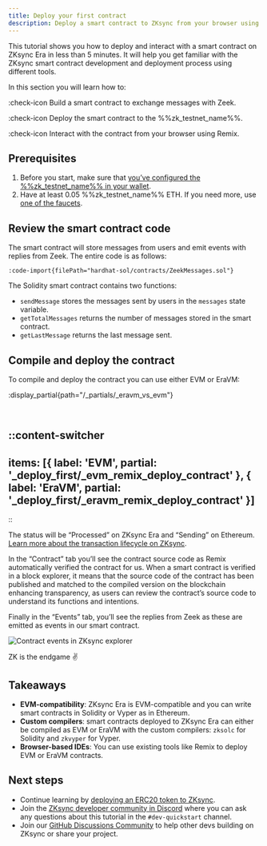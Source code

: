 ```yaml
---
title: Deploy your first contract
description: Deploy a smart contract to ZKsync from your browser using Remix in under 5 minutes
---
```


This tutorial shows you how to deploy and interact with a smart contract on ZKsync Era in less than 5 minutes.
It will help you get familiar with the ZKsync smart contract development and deployment process using different tools.

In this section you will learn how to:

:check-icon Build a smart contract to exchange messages with Zeek.

:check-icon Deploy the smart contract to the %%zk_testnet_name%%.

:check-icon Interact with the contract from your browser using Remix.

## Prerequisites

1. Before you start, make sure that
[you’ve configured the %%zk_testnet_name%% in your wallet](/zksync-era/environment).
2. Have at least 0.05 %%zk_testnet_name%% ETH. If you need more, use [one of the faucets](/zksync-era/ecosystem/network-faucets).

## Review the smart contract code

The smart contract will store messages from users and emit events with replies from Zeek.
The entire code is as follows:

```solidity
:code-import{filePath="hardhat-sol/contracts/ZeekMessages.sol"}
```

The Solidity smart contract contains two functions:

- `sendMessage` stores the messages sent by users in the `messages` state variable.
- `getTotalMessages` returns the number of messages stored in the smart contract.
- `getLastMessage` returns the last message sent.

## Compile and deploy the contract

To compile and deploy the contract you can use either EVM or EraVM:

:display_partial{path="/_partials/_eravm_vs_evm"}

<br>

::content-switcher
---
items: [{
  label: 'EVM',
  partial: '_deploy_first/_evm_remix_deploy_contract'
}, {
  label: 'EraVM',
  partial: '_deploy_first/_eravm_remix_deploy_contract'
}]
---
::

The status will be “Processed” on ZKsync Era and “Sending” on Ethereum. [Learn more about the transaction lifecycle on ZKsync](/zksync-protocol/rollup/transaction-lifecycle).

In the “Contract” tab you’ll see the contract source code as Remix automatically verified the contract for us.
When a smart contract is verified in a block explorer, it means that the source code of the contract has been published
and matched to the compiled version on the blockchain enhancing transparency, as users can review the contract’s source
code to understand its functions and intentions.

Finally in the “Events” tab, you’ll see the replies from Zeek as these are emitted as events in our smart contract.

![Contract events in ZKsync explorer](/images/101-quickstart/101-contract-events.png)

ZK is the endgame ✌️

## Takeaways

- **EVM-compatibility**: ZKsync Era is EVM-compatible and you can write smart contracts in Solidity or Vyper as in
  Ethereum.
- **Custom compilers**: smart contracts deployed to ZKsync Era can either be compiled as EVM or EraVM with the custom compilers:
  `zksolc` for Solidity and `zkvyper` for Vyper.
- **Browser-based IDEs**: You can use existing tools like Remix to deploy EVM or EraVM contracts.

## Next steps

- Continue learning by [deploying an ERC20 token to ZKsync](/zksync-era/guides/quick-start/erc20-token).
- Join the [ZKsync developer community in Discord](https://join.zksync.dev/) where you can ask any questions about this
 tutorial in the `#dev-quickstart` channel.
- Join our [GitHub Discussions Community](%%zk_git_repo_zksync-developers%%/discussions/) to
  help other devs building on ZKsync or share your project.
